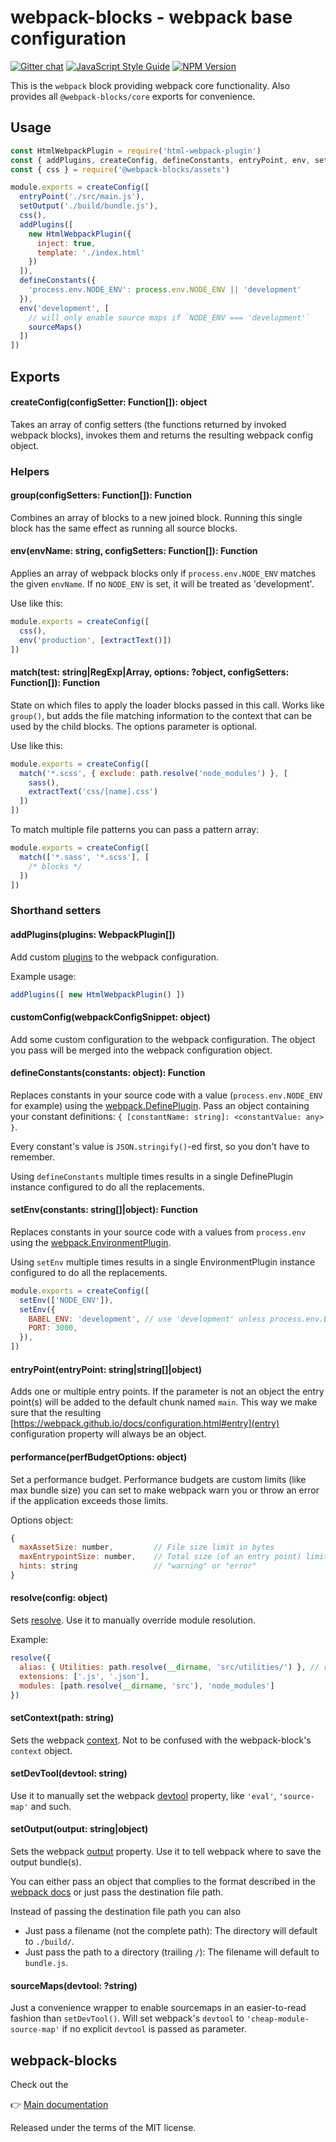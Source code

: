 # webpack-blocks - webpack base configuration

[![Gitter chat](https://badges.gitter.im/webpack-blocks.svg)](https://gitter.im/webpack-blocks)
[![JavaScript Style Guide](https://img.shields.io/badge/code%20style-standard-brightgreen.svg)](http://standardjs.com/)
[![NPM Version](https://img.shields.io/npm/v/@webpack-blocks/webpack.svg)](https://www.npmjs.com/package/@webpack-blocks/webpack)

This is the `webpack` block providing webpack core functionality. Also provides all `@webpack-blocks/core` exports for convenience.


## Usage

```js
const HtmlWebpackPlugin = require('html-webpack-plugin')
const { addPlugins, createConfig, defineConstants, entryPoint, env, setOutput, sourceMaps } = require('@webpack-blocks/webpack')
const { css } = require('@webpack-blocks/assets')

module.exports = createConfig([
  entryPoint('./src/main.js'),
  setOutput('./build/bundle.js'),
  css(),
  addPlugins([
    new HtmlWebpackPlugin({
      inject: true,
      template: './index.html'
    })
  ]),
  defineConstants({
    'process.env.NODE_ENV': process.env.NODE_ENV || 'development'
  }),
  env('development', [
    // will only enable source maps if `NODE_ENV === 'development'`
    sourceMaps()
  ])
])
```

## Exports

#### createConfig(configSetter: Function[]): object

Takes an array of config setters (the functions returned by invoked webpack blocks), invokes them and returns the resulting webpack config object.

### Helpers

#### group(configSetters: Function[]): Function

Combines an array of blocks to a new joined block. Running this single block has the same effect as running all source blocks.

#### env(envName: string, configSetters: Function[]): Function

Applies an array of webpack blocks only if `process.env.NODE_ENV` matches the given `envName`. If no `NODE_ENV` is set, it will be treated as 'development'.

Use like this:

```js
module.exports = createConfig([
  css(),
  env('production', [extractText()])
])
```

#### match(test: string|RegExp|Array, options: ?object, configSetters: Function[]): Function

State on which files to apply the loader blocks passed in this call. Works like `group()`, but adds the file matching information to the context that can be used by the child blocks. The options parameter is optional.

Use like this:

```js
module.exports = createConfig([
  match('*.scss', { exclude: path.resolve('node_modules') }, [
    sass(),
    extractText('css/[name].css')
  ])
])
```

To match multiple file patterns you can pass a pattern array:

```js
module.exports = createConfig([
  match(['*.sass', '*.scss'], [
    /* blocks */
  ])
])
```

### Shorthand setters

#### addPlugins(plugins: WebpackPlugin[])

Add custom [plugins](https://webpack.github.io/docs/configuration.html#plugins) to the webpack configuration.

Example usage:

```js
addPlugins([ new HtmlWebpackPlugin() ])
```

#### customConfig(webpackConfigSnippet: object)

Add some custom configuration to the webpack configuration. The object you pass will be merged into the webpack configuration object.

#### defineConstants(constants: object): Function

Replaces constants in your source code with a value (`process.env.NODE_ENV` for example) using the [webpack.DefinePlugin](https://webpack.github.io/docs/list-of-plugins.html#defineplugin). Pass an object containing your constant definitions: `{ [constantName: string]: <constantValue: any> }`.

Every constant's value is `JSON.stringify()`-ed first, so you don't have to remember.

Using `defineConstants` multiple times results in a single DefinePlugin instance configured to do all the replacements.

#### setEnv(constants: string[]|object): Function

Replaces constants in your source code with a values from `process.env` using the [webpack.EnvironmentPlugin](https://webpack.js.org/plugins/environment-plugin/).

Using `setEnv` multiple times results in a single EnvironmentPlugin instance configured to do all the replacements.

```js
module.exports = createConfig([
  setEnv(['NODE_ENV']),
  setEnv({
    BABEL_ENV: 'development', // use 'development' unless process.env.BABEL_ENV is defined
    PORT: 3000,
  }),
])
```

#### entryPoint(entryPoint: string|string[]|object)

Adds one or multiple entry points. If the parameter is not an object the entry point(s) will be added to the default chunk named `main`. This way we make sure that the resulting [https://webpack.github.io/docs/configuration.html#entry](entry) configuration property will always be an object.

#### performance(perfBudgetOptions: object)

Set a performance budget. Performance budgets are custom limits (like max bundle size) you can set to make webpack warn you or throw an error if the application exceeds those limits.

Options object:

```js
{
  maxAssetSize: number,         // File size limit in bytes
  maxEntrypointSize: number,    // Total size (of an entry point) limit in bytes
  hints: string                 // "warning" or "error"
}
```

#### resolve(config: object)

Sets [resolve](https://webpack.js.org/configuration/resolve/). Use it to manually override module resolution.

Example:

```js
resolve({
  alias: { Utilities: path.resolve(__dirname, 'src/utilities/') }, // resolve `import 'Utilities'` to correct path
  extensions: ['.js', '.json'],
  modules: [path.resolve(__dirname, 'src'), 'node_modules']
})
```

#### setContext(path: string)

Sets the webpack [context](https://webpack.github.io/docs/configuration.html#context). Not to be confused with the webpack-block's `context` object.

#### setDevTool(devtool: string)

Use it to manually set the webpack [devtool](https://webpack.github.io/docs/configuration.html#devtool) property, like `'eval'`, `'source-map'` and such.

#### setOutput(output: string|object)

Sets the webpack [output](https://webpack.github.io/docs/configuration.html#output) property. Use it to tell webpack where to save the output bundle(s).

You can either pass an object that complies to the format described in the [webpack docs](https://webpack.github.io/docs/configuration.html#output) or just pass the destination file path.

Instead of passing the destination file path you can also
* Just pass a filename (not the complete path): The directory will default to `./build/`.
* Just pass the path to a directory (trailing `/`): The filename will default to `bundle.js`.

#### sourceMaps(devtool: ?string)

Just a convenience wrapper to enable sourcemaps in an easier-to-read fashion than `setDevTool()`. Will set webpack's `devtool` to `'cheap-module-source-map'` if no explicit `devtool` is passed as parameter.


## webpack-blocks

Check out the

👉 [Main documentation](https://github.com/andywer/webpack-blocks)

Released under the terms of the MIT license.
